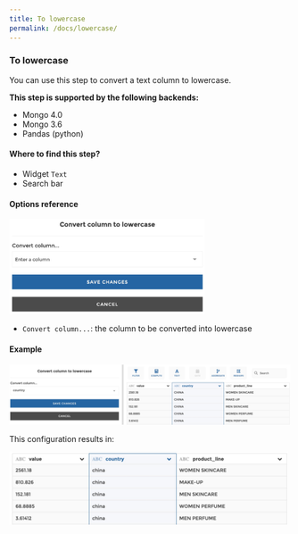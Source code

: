 ```yaml
---
title: To lowercase
permalink: /docs/lowercase/
---
```


### To lowercase

You can use this step to convert a text column to lowercase.

**This step is supported by the following backends:**

- Mongo 4.0
- Mongo 3.6
- Pandas (python)

#### Where to find this step?

- Widget `Text`
- Search bar

#### Options reference

<img src="../../img/docs/user-interface/lowercase_step_form.jpg" width="350" />

- `Convert column...`: the column to be converted into lowercase

#### Example

<img src="../../img/docs/user-interface/lowercase_example_conf.jpg" width="750" />

This configuration results in:

<img src="../../img/docs/user-interface/lowercase_example_result.jpg" width="500" />
